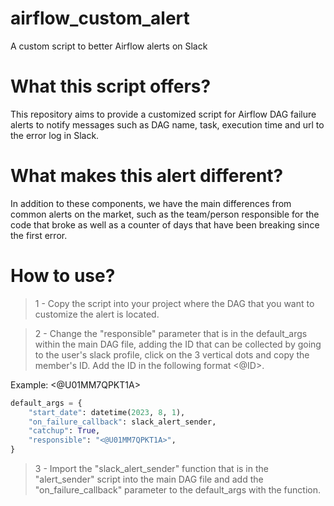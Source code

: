 # airflow_custom_alert
A custom script to better Airflow alerts on Slack

# What this script offers?
This repository aims to provide a customized script for Airflow DAG failure alerts to notify messages such as DAG name, task, execution time and url to the error log in Slack.

# What makes this alert different?
In addition to these components, we have the main differences from common alerts on the market, such as the team/person responsible for the code that broke as well as a counter of days that have been breaking since the first error.

# How to use?

> 1 - Copy the script into your project where the DAG that you want to customize the alert is located.

>2 - Change the "responsible" parameter that is in the default_args within the main DAG file, adding the ID that can be collected by going to the user's slack profile, click on the 3 vertical dots and copy the member's ID. Add the ID in the following format <@ID>.

Example:
<@U01MM7QPKT1A>

```python
default_args = {
    "start_date": datetime(2023, 8, 1),
    "on_failure_callback": slack_alert_sender,
    "catchup": True,
    "responsible": "<@U01MM7QPKT1A>",
}
```

> 3 - Import the "slack_alert_sender" function that is in the "alert_sender" script into the main DAG file and add the "on_failure_callback" parameter to the default_args with the function.
